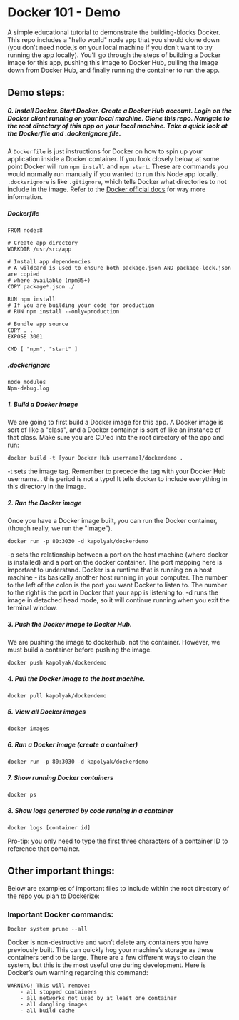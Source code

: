 # Docker 101 - Demo

A simple educational tutorial to demonstrate the building-blocks Docker. This repo includes a "hello world" node app that you should clone down (you don't need node.js on your local machine if you don't want to try running the app locally). You'll go through the steps of building a Docker image for this app, pushing this image to Docker Hub, pulling the image down from Docker Hub, and finally running the container to run the app. 

## Demo steps:

##### 0. Install Docker. Start Docker. Create a Docker Hub account. Login on the Docker client running on your local machine. Clone this repo. Navigate to the root directory of this app on your local machine. Take a quick look at the Dockerfile and .dockerignore file. 

A `Dockerfile` is just instructions for Docker on how to spin up your application inside a Docker container. If you look closely below, at some point Docker will run `npm install` and `npm start`. These are commands you would normally run manually if you wanted to run this Node app locally. `.dockerignore` is like `.gitignore`, which tells Docker what directories to not include in the image. Refer to the [Docker official docs](https://docs.docker.com/get-started/) for way more information. 

##### Dockerfile

```
FROM node:8

# Create app directory
WORKDIR /usr/src/app

# Install app dependencies
# A wildcard is used to ensure both package.json AND package-lock.json are copied
# where available (npm@5+)
COPY package*.json ./

RUN npm install
# If you are building your code for production
# RUN npm install --only=production

# Bundle app source
COPY . .
EXPOSE 3001

CMD [ "npm", "start" ]
```

##### .dockerignore

```
node_modules
Npm-debug.log
```

##### 1. Build a Docker image
We are going to first build a Docker image for this app. A Docker image is sort of like a "class", and a Docker container is sort of like an instance of that class. Make sure you are CD'ed into the root directory of the app and run: 
```
docker build -t [your Docker Hub username]/dockerdemo .
```

-t sets the image tag. Remember to precede the tag with your Docker Hub username. 
. this period is not a typo! It tells docker to include everything in this directory in the image. 

##### 2. Run the Docker image
Once you have a Docker image built, you can run the Docker container, (though really, we run the "image"). 
```
docker run -p 80:3030 -d kapolyak/dockerdemo
```

-p sets the relationship between a port on the host machine (where docker is installed) and a port on the docker container. 
The port mapping here is important to understand. Docker is a runtime that is running on a host machine - its basically another host running in your computer. 
The number to the left of the colon is the port you want Docker to listen to. The number to the right is the port in Docker that your app is listening to. 
-d runs the image in detached head mode, so it will continue running when you exit the terminal window.

##### 3. Push the Docker image to Docker Hub.
We are pushing the image to dockerhub, not the container. However, we must build a container before pushing the image.
```
docker push kapolyak/dockerdemo
```

##### 4. Pull the Docker image to the host machine.
```
docker pull kapolyak/dockerdemo
```

##### 5. View all Docker images 
```
docker images
```

##### 6. Run a Docker image (create a container)
```
docker run -p 80:3030 -d kapolyak/dockerdemo
```

##### 7. Show running Docker containers
```
docker ps
```

##### 8. Show logs generated by code running in a container
```
docker logs [container id]
```

Pro-tip: you only need to type the first three characters of a container ID to reference that container. 

## Other important things:

Below are examples of important files to include within the root directory of the repo you plan to Dockerize:


### Important Docker commands:

```
Docker system prune --all
```

Docker is non-destructive and won’t delete any containers you have previously built. This can quickly hog your machine’s storage as these containers tend to be large. There are a few different ways to clean the system, but this is the most useful one during development. Here is Docker’s own warning regarding this command:

	WARNING! This will remove:
		- all stopped containers
		- all networks not used by at least one container
		- all dangling images
		- all build cache
